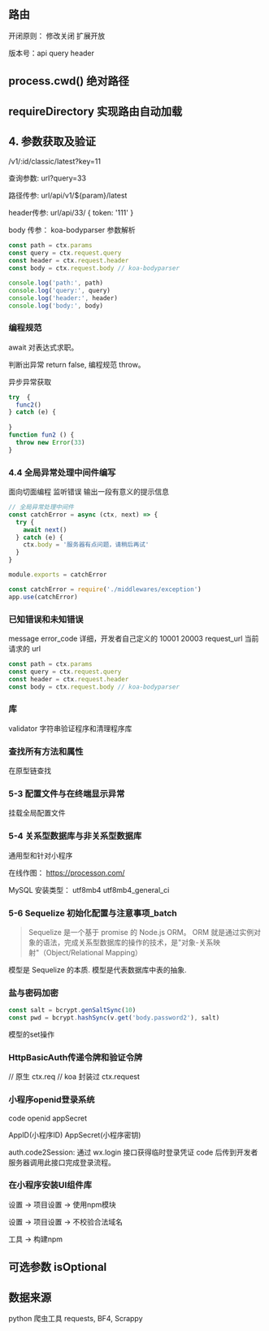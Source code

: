 ## 路由
开闭原则： 修改关闭 扩展开放

版本号：api query header

## process.cwd() 绝对路径

## requireDirectory 实现路由自动加载

## 4. 参数获取及验证

/v1/:id/classic/latest?key=11


查询参数: url?query=33

路径传参: url/api/v1/${param}/latest

header传参: url/api/33/
{
  token: '111'
}

body 传参： koa-bodyparser 参数解析

```javascript
const path = ctx.params
const query = ctx.request.query
const header = ctx.request.header
const body = ctx.request.body // koa-bodyparser

console.log('path:', path)
console.log('query:', query)
console.log('header:', header)
console.log('body:', body)
```

### 编程规范

await 对表达式求职。

判断出异常 return false, 编程规范 throw。

异步异常获取

```javascript
try  {
  func2()
} catch (e) {
  
}
function fun2 () {
  throw new Error(33)
}
```


### 4.4 全局异常处理中间件编写

面向切面编程
监听错误
输出一段有意义的提示信息
```javascript
// 全局异常处理中间件
const catchError = async (ctx, next) => {
  try {
    await next()
  } catch (e) {
    ctx.body = '服务器有点问题，请稍后再试'
  }
}

module.exports = catchError

const catchError = require('./middlewares/exception')
app.use(catchError)
```

### 已知错误和未知错误
message
error_code 详细，开发者自己定义的 10001 20003
request_url 当前请求的 url

```javascript
const path = ctx.params
const query = ctx.request.query
const header = ctx.request.header
const body = ctx.request.body // koa-bodyparser
```
  
### 库
validator 字符串验证程序和清理程序库

### 查找所有方法和属性
在原型链查找


### 5-3 配置文件与在终端显示异常

挂载全局配置文件

###  5-4 关系型数据库与非关系型数据库

通用型和针对小程序

在线作图：
https://processon.com/

MySQL 安装类型：
utf8mb4 utf8mb4_general_ci

### 5-6 Sequelize 初始化配置与注意事项_batch

> Sequelize 是一个基于 promise 的 Node.js ORM。
ORM 就是通过实例对象的语法，完成关系型数据库的操作的技术，是"对象-关系映射"（Object/Relational Mapping）

模型是 Sequelize 的本质. 模型是代表数据库中表的抽象. 

### 盐与密码加密
```javascript
const salt = bcrypt.genSaltSync(10)
const pwd = bcrypt.hashSync(v.get('body.password2'), salt)
```

模型的set操作


### HttpBasicAuth传递令牌和验证令牌

// 原生 ctx.req
// koa 封装过 ctx.request
      
### 小程序openid登录系统
code 
openid
appSecret

AppID(小程序ID) 
AppSecret(小程序密钥)

auth.code2Session:
通过 wx.login 接口获得临时登录凭证 code 后传到开发者服务器调用此接口完成登录流程。


### 在小程序安装UI组件库

设置 -> 项目设置 -> 使用npm模块

设置 -> 项目设置 -> 不校验合法域名

工具 -> 构建npm


## 可选参数 isOptional

## 数据来源
python 爬虫工具 requests, BF4, Scrappy

